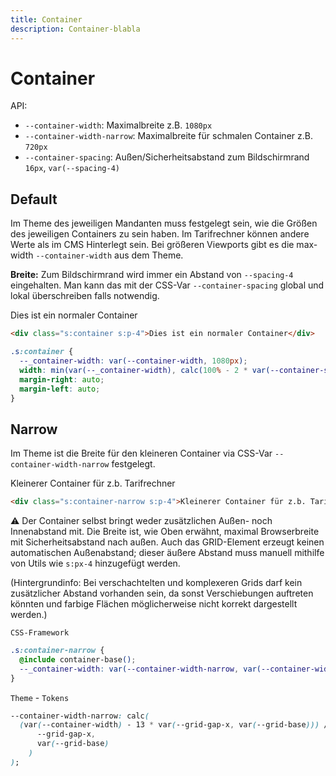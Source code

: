 ```yaml
---
title: Container
description: Container-blabla
---
```


# Container

API:

- `--container-width`: Maximalbreite z.B. `1080px`
- `--container-width-narrow`: Maximalbreite für schmalen Container z.B. `720px`
- `--container-spacing`: Außen/Sicherheitsabstand zum Bildschirmrand `16px`, `var(--spacing-4)`

## Default

Im Theme des jeweiligen Mandanten muss festgelegt sein, wie die Größen des jeweiligen Containers zu sein haben. Im Tarifrechner können andere Werte als im CMS Hinterlegt sein.
Bei größeren Viewports gibt es die max-width `--container-width` aus dem Theme.

**Breite:** Zum Bildschirmrand wird immer ein Abstand von `--spacing-4` eingehalten. Man kann das mit der CSS-Var `--container-spacing` global und lokal überschreiben falls notwendig.

<div class="demo demo--resizable">
  <div class="s:p-4 s:container s:bg-neutral-subdued">
    Dies ist ein normaler Container
  </div>
</div>

```html
<div class="s:container s:p-4">Dies ist ein normaler Container</div>
```

```css
.s:container {
  --_container-width: var(--container-width, 1080px);
  width: min(var(--_container-width), calc(100% - 2 * var(--container-spacing, var(--spacing-4))));
  margin-right: auto;
  margin-left: auto;
}
```

## Narrow

Im Theme ist die Breite für den kleineren Container via CSS-Var `--container-width-narrow` festgelegt.

<div class="demo demo--resizable">
  <div class="s:p-4 s:container-narrow s:bg-neutral-subdued">
    Kleinerer Container für z.b. Tarifrechner
  </div>
</div>

```html
<div class="s:container-narrow s:p-4">Kleinerer Container für z.b. Tarifrechner</div>
```

<div class="s:paper s:bg-highlight-subdued">
  <div class="s:p-4">
      <p>⚠️ Der Container selbst bringt weder zusätzlichen Außen- noch Innenabstand mit. Die Breite ist, wie Oben erwähnt, maximal Browserbreite mit Sicherheitsabstand nach außen. Auch das GRID-Element erzeugt keinen automatischen Außenabstand; dieser äußere Abstand muss manuell mithilfe von Utils wie <code>s:px-4</code> hinzugefügt werden.</p>
  </div>
</div>

(Hintergrundinfo: Bei verschachtelten und komplexeren Grids darf kein zusätzlicher Abstand vorhanden sein, da sonst Verschiebungen auftreten könnten und farbige Flächen möglicherweise nicht korrekt dargestellt werden.)

`CSS-Framework`

```css
.s:container-narrow {
  @include container-base();
  --_container-width: var(--container-width-narrow, var(--container-width));
}
```

`Theme` - `Tokens`

```css
--container-width-narrow: calc(
  (var(--container-width) - 13 * var(--grid-gap-x, var(--grid-base))) / 12 * 10 + 11 * var(
      --grid-gap-x,
      var(--grid-base)
    )
);
```
